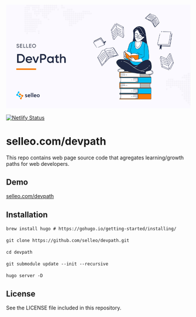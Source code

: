 <p align="center">
  <img src="https://github.com/Selleo/devpath/raw/master/content/devpath.png" alt="DevPath Framework">
</p>

[![Netlify Status](https://api.netlify.com/api/v1/badges/078b6eb3-93da-450e-aabb-819100f1c056/deploy-status)](https://app.netlify.com/sites/selleo-devpath/deploys)

# selleo.com/devpath

This repo contains web page source code that agregates learning/growth paths for web developers.

## Demo

[selleo.com/devpath](https://selleo.com/devpath)

## Installation

```
brew install hugo # https://gohugo.io/getting-started/installing/

git clone https://github.com/selleo/devpath.git

cd devpath

git submodule update --init --recursive

hugo server -D
```

## License
See the LICENSE file included in this repository.

